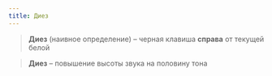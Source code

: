 ```yaml
---
title: Диез
---
```

> **Диез** (наивное определение) – черная клавиша **справа** от текущей белой

> **Диез** – повышение высоты звука на половину тона
